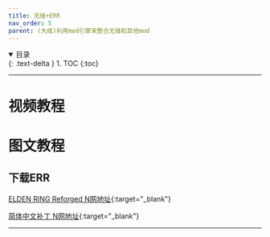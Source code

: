 ```yaml
---
title: 无缝+ERR
nav_order: 5
parent: (大成)利用mod引擎来整合无缝和其他mod
---
```


<details open markdown="block">
  <summary>
    目录
  </summary>
  {: .text-delta }
1. TOC
{:toc}
</details>

---

# 视频教程

# 图文教程

## 下载ERR

[ELDEN RING Reforged N网地址](https://www.nexusmods.com/eldenring/mods/541){:target="_blank"}

[简体中文补丁 N网地址](https://www.nexusmods.com/eldenring/mods/7481){:target="_blank"}

---

